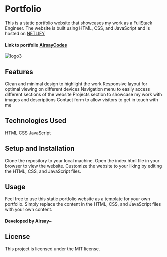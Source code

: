# Portfolio
This is a static portfolio website that showcases my work as a FullStack Engineer. The website is built using HTML, CSS, and JavaScript and is hosted on <a href="https://www.netlify.com/">NETLIFY</a>

#### **Link to portfolio** <a href="https://airsay.netlify.app/">AirsayCodes</a>
![logo3](https://user-images.githubusercontent.com/107049081/227985195-1588ac96-3ca1-4a8b-bc3a-80933354c744.png)


## Features
Clean and minimal design to highlight the work
Responsive layout for optimal viewing on different devices
Navigation menu to easily access different sections of the website
Projects section to showcase my work with images and descriptions
Contact form to allow visitors to get in touch with me
## Technologies Used
HTML
CSS
JavaScript

## Setup and Installation
Clone the repository to your local machine.
Open the index.html file in your browser to view the website.
Customize the website to your liking by editing the HTML, CSS, and JavaScript files.
## Usage
Feel free to use this static portfolio website as a template for your own portfolio. Simply replace the content in the HTML, CSS, and JavaScript files with your own content.


#### Developed by Airsay~
## License
This project is licensed under the MIT license.
